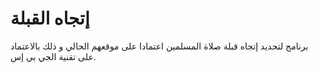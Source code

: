 # إتجاه القبلة
برنامج لتحديد إتجاه قبلة صلاة المسلمين اعتمادا على موقعهم الحالي و ذلك بالاعتماد على تقنية الجي بي إس.